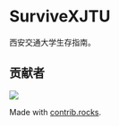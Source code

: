 # SurviveXJTU

西安交通大学生存指南。

## 贡献者

<a href="https://github.com/XiStudyGroup/SurviveXJTU/graphs/contributors">
  <img src="https://contrib.rocks/image?repo=XiStudyGroup/SurviveXJTU" />
</a>

Made with [contrib.rocks](https://contrib.rocks).